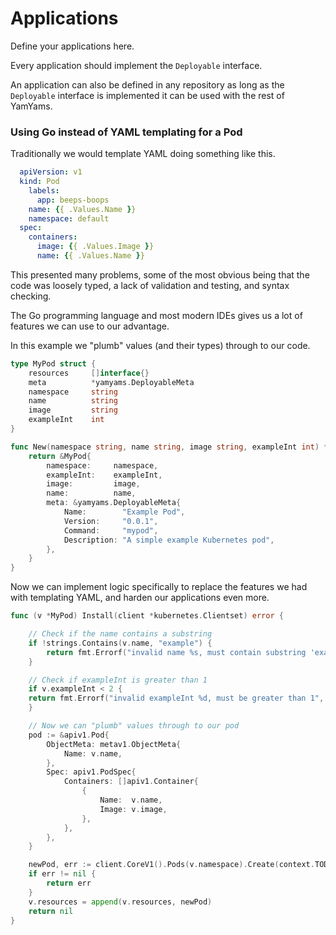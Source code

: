 # Applications

Define your applications here.

Every application should implement the `Deployable` interface.

An application can also be defined in any repository as long as the `Deployable` interface is implemented it can be used with the rest of YamYams.

### Using Go instead of YAML templating for a Pod

Traditionally we would template YAML doing something like this.

```yaml
  apiVersion: v1
  kind: Pod
    labels:
      app: beeps-boops
    name: {{ .Values.Name }}
    namespace: default
  spec:
    containers:
      image: {{ .Values.Image }}
      name: {{ .Values.Name }}
```

This presented many problems, some of the most obvious being that the code was loosely typed, a lack of validation and testing, and syntax checking.

The Go programming language and most modern IDEs gives us a lot of features we can use to our advantage.

In this example we "plumb" values (and their types) through to our code.

```go 
type MyPod struct {
	resources     []interface{}
	meta          *yamyams.DeployableMeta
	namespace     string
	name          string
	image         string
	exampleInt    int
}

func New(namespace string, name string, image string, exampleInt int) *MyPod {
	return &MyPod{
		namespace:     namespace,
		exampleInt:    exampleInt,
		image:         image,
		name:          name,
		meta: &yamyams.DeployableMeta{
			Name:        "Example Pod",
			Version:     "0.0.1",
			Command:     "mypod",
			Description: "A simple example Kubernetes pod",
		},
	}
}
```

Now we can implement logic specifically to replace the features we had with templating YAML, and harden our applications even more.

```go 
func (v *MyPod) Install(client *kubernetes.Clientset) error {

	// Check if the name contains a substring
	if !strings.Contains(v.name, "example") {
		return fmt.Errorf("invalid name %s, must contain substring 'example'", v.name)
	}

	// Check if exampleInt is greater than 1
	if v.exampleInt < 2 {
	return fmt.Errorf("invalid exampleInt %d, must be greater than 1", exampleInt)
	}

	// Now we can "plumb" values through to our pod
	pod := &apiv1.Pod{
		ObjectMeta: metav1.ObjectMeta{
			Name: v.name,
		},
		Spec: apiv1.PodSpec{
			Containers: []apiv1.Container{
				{
					Name:  v.name,
					Image: v.image,
				},
			},
		},
	}

	newPod, err := client.CoreV1().Pods(v.namespace).Create(context.TODO(), pod, metav1.CreateOptions{})
	if err != nil {
		return err
	}
	v.resources = append(v.resources, newPod)
	return nil
}
```


